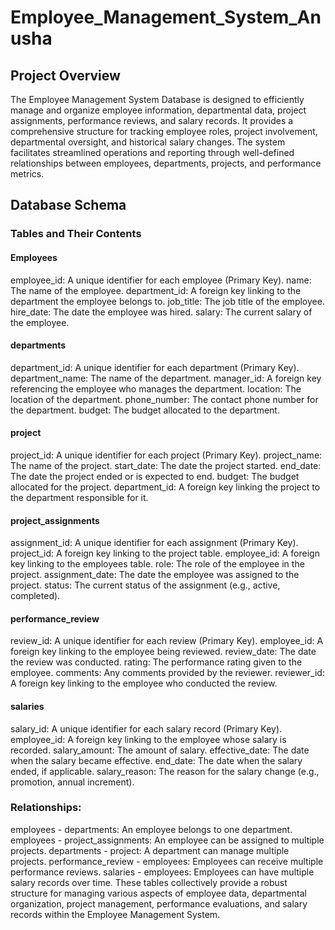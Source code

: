 # Employee_Management_System_Anusha
## Project Overview
The Employee Management System Database is designed to efficiently manage and organize employee information, departmental data, project assignments, performance reviews, and salary records. It provides a comprehensive structure for tracking employee roles, project involvement, departmental oversight, and historical salary changes. The system facilitates streamlined operations and reporting through well-defined relationships between employees, departments, projects, and performance metrics.
## Database Schema
### Tables and Their Contents
#### Employees
 employee_id: A unique identifier for each employee (Primary Key).
 name: The name of the employee.
 department_id: A foreign key linking to the department the employee belongs to.
 job_title: The job title of the employee.
 hire_date: The date the employee was hired.
 salary: The current salary of the employee.
#### departments
department_id: A unique identifier for each department (Primary Key).
department_name: The name of the department.
manager_id: A foreign key referencing the employee who manages the department.
location: The location of the department.
phone_number: The contact phone number for the department.
budget: The budget allocated to the department.
#### project
project_id: A unique identifier for each project (Primary Key).
project_name: The name of the project.
start_date: The date the project started.
end_date: The date the project ended or is expected to end.
budget: The budget allocated for the project.
department_id: A foreign key linking the project to the department responsible for it.
#### project_assignments
assignment_id: A unique identifier for each assignment (Primary Key).
project_id: A foreign key linking to the project table.
employee_id: A foreign key linking to the employees table.
role: The role of the employee in the project.
assignment_date: The date the employee was assigned to the project.
status: The current status of the assignment (e.g., active, completed).
#### performance_review
review_id: A unique identifier for each review (Primary Key).
employee_id: A foreign key linking to the employee being reviewed.
review_date: The date the review was conducted.
rating: The performance rating given to the employee.
comments: Any comments provided by the reviewer.
reviewer_id: A foreign key linking to the employee who conducted the review.
#### salaries
salary_id: A unique identifier for each salary record (Primary Key).
employee_id: A foreign key linking to the employee whose salary is recorded.
salary_amount: The amount of salary.
effective_date: The date when the salary became effective.
end_date: The date when the salary ended, if applicable.
salary_reason: The reason for the salary change (e.g., promotion, annual increment).
### Relationships:
employees - departments: An employee belongs to one department.
employees - project_assignments: An employee can be assigned to multiple projects.
departments - project: A department can manage multiple projects.
performance_review - employees: Employees can receive multiple performance reviews.
salaries - employees: Employees can have multiple salary records over time.
These tables collectively provide a robust structure for managing various aspects of employee data, departmental organization, project management, performance evaluations, and salary records within the Employee Management System.



